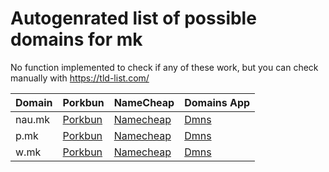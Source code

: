 # Autogenrated list of possible domains for mk

No function implemented to check if any of these work, but you can check manually with https://tld-list.com/

| Domain | Porkbun | NameCheap | Domains App |
|---|---|---|---|
| nau.mk | [Porkbun](https://porkbun.com/checkout/search?prb=e814663da1&tlds=&idnLanguage=&search=search&q=nau.mk) | [Namecheap](https://www.namecheap.com/domains/registration/results/?domain=nau.mk) | [Dmns](https://dmns.app/domains?q=nau.mk) |
| p.mk | [Porkbun](https://porkbun.com/checkout/search?prb=e814663da1&tlds=&idnLanguage=&search=search&q=p.mk) | [Namecheap](https://www.namecheap.com/domains/registration/results/?domain=p.mk) | [Dmns](https://dmns.app/domains?q=p.mk) |
| w.mk | [Porkbun](https://porkbun.com/checkout/search?prb=e814663da1&tlds=&idnLanguage=&search=search&q=w.mk) | [Namecheap](https://www.namecheap.com/domains/registration/results/?domain=w.mk) | [Dmns](https://dmns.app/domains?q=w.mk) |
